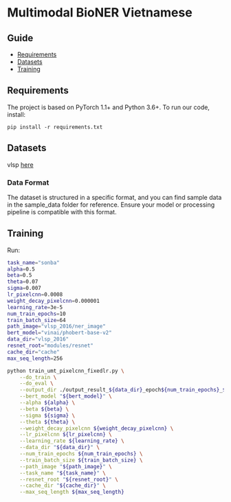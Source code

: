 # Multimodal BioNER Vietnamese

## Guide
- [Requirements](#requirements)
- [Datasets](#datasets)
- [Training](#training)

## Requirements
The project is based on PyTorch 1.1+ and Python 3.6+. To run our code, install:

```
pip install -r requirements.txt
```


## Datasets
vlsp [here](https://vlsp.org.vn/vlsp2021/eval/ner)

### Data Format
The dataset is structured in a specific format, and you can find sample data in the sample_data folder for reference. Ensure your model or processing pipeline is compatible with this format.

## Training

Run:

```bash
task_name="sonba"
alpha=0.5
beta=0.5
theta=0.07
sigma=0.007
lr_pixelcnn=0.0008
weight_decay_pixelcnn=0.000001
learning_rate=3e-5
num_train_epochs=10
train_batch_size=64
path_image="vlsp_2016/ner_image"
bert_model="vinai/phobert-base-v2"
data_dir="vlsp_2016"
resnet_root="modules/resnet"
cache_dir="cache"
max_seq_length=256

python train_umt_pixelcnn_fixedlr.py \
    --do_train \
    --do_eval \
    --output_dir ./output_result_${data_dir}_epoch${num_train_epochs}_${train_batch_size}_alpha${alpha}_beta${beta}_theta${theta}_sigma${sigma}_weight_decay_pixelcnn${weight_decay_pixelcnn}_lr_pixelcnn${lr_pixelcnn}_lr${learning_rate} \
    --bert_model "${bert_model}" \
    --alpha ${alpha} \
    --beta ${beta} \
    --sigma ${sigma} \
    --theta ${theta} \
    --weight_decay_pixelcnn ${weight_decay_pixelcnn} \
    --lr_pixelcnn ${lr_pixelcnn} \
    --learning_rate ${learning_rate} \
    --data_dir "${data_dir}" \
    --num_train_epochs ${num_train_epochs} \
    --train_batch_size ${train_batch_size} \
    --path_image "${path_image}" \
    --task_name "${task_name}" \
    --resnet_root "${resnet_root}" \
    --cache_dir "${cache_dir}" \
    --max_seq_length ${max_seq_length}
```

